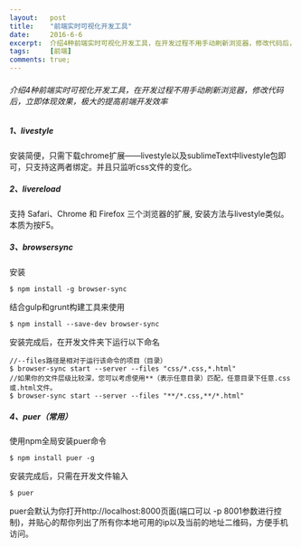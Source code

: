 ```yaml
---
layout:   post
title:    "前端实时可视化开发工具"
date:     2016-6-6
excerpt:  介绍4种前端实时可视化开发工具，在开发过程不用手动刷新浏览器，修改代码后，立即体现效果，极大的提高前端开发效率
tags:     [前端]
comments: true;
---
```


###### 介绍4种前端实时可视化开发工具，在开发过程不用手动刷新浏览器，修改代码后，立即体现效果，极大的提高前端开发效率
##### 1、livestyle
安装简便，只需下载chrome扩展——livestyle以及sublimeText中livestyle包即可，只支持这两者绑定。并且只监听css文件的变化。

##### 2、livereload
支持 Safari、Chrome 和 Firefox 三个浏览器的扩展,
安装方法与livestyle类似。本质为按F5。

##### 3、browsersync
安装
```
$ npm install -g browser-sync
```
结合gulp和grunt构建工具来使用
```
$ npm install --save-dev browser-sync
```
安装完成后，在开发文件夹下运行以下命名
```
//--files路径是相对于运行该命令的项目（目录）
$ browser-sync start --server --files "css/*.css,*.html"
//如果你的文件层级比较深，您可以考虑使用**（表示任意目录）匹配，任意目录下任意.css或.html文件。
$ browser-sync start --server --files "**/*.css,**/*.html"
```
##### 4、puer（常用）
使用npm全局安装puer命令
```
$ npm install puer -g
```
安装完成后，只需在开发文件输入
~~~
$ puer
~~~
puer会默认为你打开http://localhost:8000页面(端口可以 -p 8001参数进行控制)，并贴心的帮你列出了所有你本地可用的ip以及当前的地址二维码，方便手机访问。